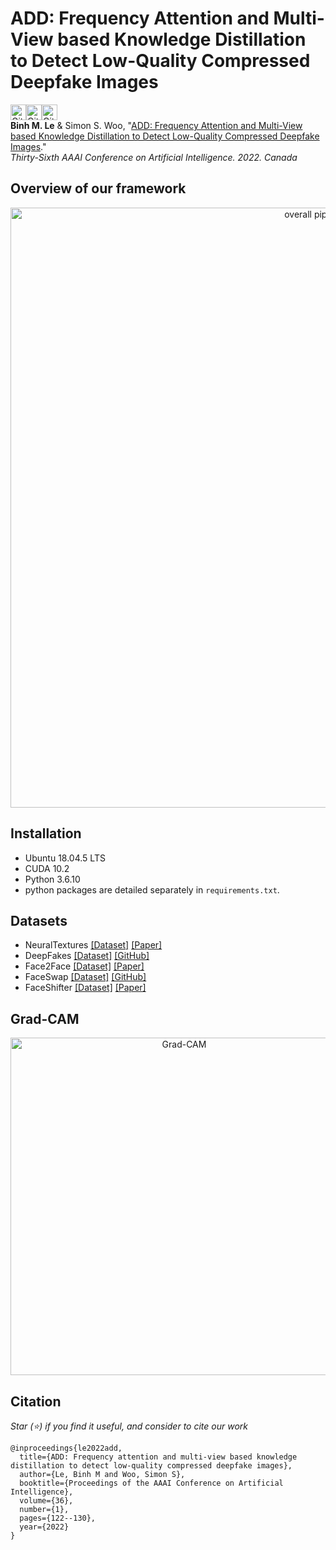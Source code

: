 # ADD: Frequency Attention and Multi-View based Knowledge Distillation to Detect Low-Quality Compressed Deepfake Images

<img alt="GitHub top language" src="https://img.shields.io/github/languages/top/Leminhbinh0209/ADD?style=for-the-badge" height="25"><img alt="GitHub last commit" src="https://img.shields.io/github/last-commit/Leminhbinh0209/ADD?style=for-the-badge" height="25"><img alt="GitHub repo size" src="https://img.shields.io/github/repo-size/Leminhbinh0209/ADD?style=for-the-badge" height="25">
<br />
**Binh M. Le** & Simon S. Woo, "[ADD: Frequency Attention and Multi-View based Knowledge Distillation to Detect Low-Quality Compressed Deepfake Images](https://arxiv.org/abs/2112.03553)."  <br /> 
*Thirty-Sixth AAAI Conference on Artificial Intelligence. 2022. Canada* <br /> 




## Overview of our framework
<p align="center">
    <img src="https://i.ibb.co/KmxVRQw/overall-pipeline.png" width="960" alt="overall pipeline">
<p>
    
## Installation
- Ubuntu 18.04.5 LTS
- CUDA 10.2
- Python 3.6.10
- python packages are detailed separately in ```requirements.txt```.

    
## Datasets 
* NeuralTextures [[Dataset]](https://github.com/ondyari/FaceForensics) [[Paper]](https://arxiv.org/abs/1904.12356) 
* DeepFakes [[Dataset]](https://github.com/ondyari/FaceForensics)  [[GitHub]](https://github.com/deepfakes/faceswap)
* Face2Face [[Dataset]](https://github.com/ondyari/FaceForensics) [[Paper]](https://arxiv.org/abs/2007.14808)
* FaceSwap [[Dataset]](https://github.com/ondyari/FaceForensics) [[GitHub]](https://github.com/deepfakes/faceswap)
* FaceShifter [[Dataset]](https://github.com/ondyari/FaceForensics)  [[Paper]](https://arxiv.org/abs/1912.13457) 

## Grad-CAM
<p align="center">
    <img src="https://i.ibb.co/WzKGnCz/gradcam-fake-bb2-background.png" width="540" alt="Grad-CAM">
<p>
    
##  Citation
*Star (⭐) if you find it useful, and consider to cite our work*  

```
@inproceedings{le2022add,
  title={ADD: Frequency attention and multi-view based knowledge distillation to detect low-quality compressed deepfake images},
  author={Le, Binh M and Woo, Simon S},
  booktitle={Proceedings of the AAAI Conference on Artificial Intelligence},
  volume={36},
  number={1},
  pages={122--130},
  year={2022}
}
```
